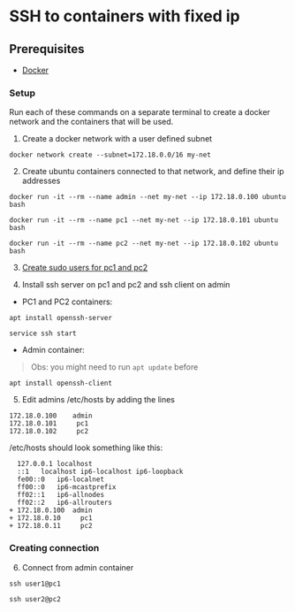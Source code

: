 # SSH to containers with fixed ip

## Prerequisites

- [Docker](https://docs.docker.com/engine/install/ubuntu/)

### Setup

Run each of these commands on a separate terminal to create a docker network and the containers that will be used.

1. Create a docker network with a user defined subnet

```shell
docker network create --subnet=172.18.0.0/16 my-net
```

2. Create ubuntu containers connected to that network, and define their ip addresses

```shell
docker run -it --rm --name admin --net my-net --ip 172.18.0.100 ubuntu bash
```
```shell
docker run -it --rm --name pc1 --net my-net --ip 172.18.0.101 ubuntu bash
```
```shell
docker run -it --rm --name pc2 --net my-net --ip 172.18.0.102 ubuntu bash
```

3. [Create sudo users for pc1 and pc2](create_sudo_user.md)

4. Install ssh server on pc1 and pc2 and ssh client on admin

- PC1 and PC2 containers:

```shell
apt install openssh-server
```

```shell
service ssh start
```

- Admin container:

> Obs: you might need to run `apt update` before

```shell
apt install openssh-client
```

5. Edit admins /etc/hosts by adding the lines

```
172.18.0.100	admin
172.18.0.101     pc1
172.18.0.102     pc2
```

/etc/hosts should look something like this:

```
  127.0.0.1	localhost
  ::1	localhost ip6-localhost ip6-loopback
  fe00::0	ip6-localnet
  ff00::0	ip6-mcastprefix
  ff02::1	ip6-allnodes
  ff02::2	ip6-allrouters
+ 172.18.0.100	admin
+ 172.18.0.10     pc1
+ 172.18.0.11     pc2
```

### Creating connection

6. Connect from admin container

```shell
ssh user1@pc1
```

```shell
ssh user2@pc2
```



